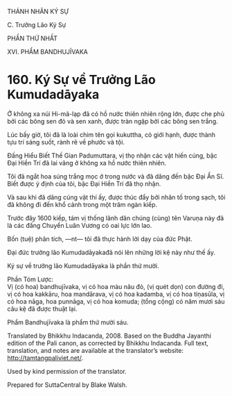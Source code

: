 THÁNH NHÂN KÝ SỰ

C. Trưởng Lão Ký Sự

PHẦN THỨ NHẤT

XVI. PHẨM BANDHUJĪVAKA

# 160\. Ký Sự về Trưởng Lão Kumudadāyaka

Ở không xa núi Hi-mã-lạp đã có hồ nước thiên nhiên rộng lớn, được che phủ bởi các bông sen đỏ và sen xanh, được tràn ngập bởi các bông sen trắng.

Lúc bấy giờ, tôi đã là loài chim tên gọi kukuttha, có giới hạnh, được thành tựu trí sáng suốt, rành rẽ về phước và tội.

Đấng Hiểu Biết Thế Gian Padumuttara, vị thọ nhận các vật hiến cúng, bậc Đại Hiền Trí đã lai vãng ở không xa hồ nước thiên nhiên.

Tôi đã ngắt hoa súng trắng mọc ở trong nước và đã dâng đến bậc Đại Ẩn Sĩ. Biết được ý định của tôi, bậc Đại Hiền Trí đã thọ nhận.

Và sau khi đã dâng cúng vật thí ấy, được thúc đẩy bởi nhân tố trong sạch, tôi đã không đi đến khổ cảnh trong một trăm ngàn kiếp.

Trước đây 1600 kiếp, tám vị thống lãnh dân chúng (cùng) tên Varuṇa này đã là các đấng Chuyển Luân Vương có oai lực lớn lao.

Bốn (tuệ) phân tích, ―nt― tôi đã thực hành lời dạy của đức Phật.

Đại đức trưởng lão Kumudadāyakađã nói lên những lời kệ này như thế ấy.

Ký sự về trưởng lão Kumudadāyaka là phần thứ mười.

Phần Tóm Lược:  
Vị (có hoa) bandhujīvaka, vị có hoa màu nâu đỏ, (vị quét dọn) con đường đi, vị có hoa kakkāru, hoa mandārava, vị có hoa kadamba, vị có hoa tiṇasūla, vị có hoa nāga, hoa punnāga, vị có hoa komuda; (tổng cộng) có năm mươi sáu câu kệ đã được thuật lại.

Phẩm Bandhujīvaka là phẩm thứ mười sáu.

Translated by Bhikkhu Indacanda, 2008. Based on the Buddha Jayanthi edition of the Pali canon, as corrected by Bhikkhu Indacanda. Full text, translation, and notes are available at the translator’s website: http://tamtangpaliviet.net/.

Used by kind permission of the translator.

Prepared for SuttaCentral by Blake Walsh.